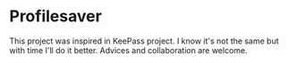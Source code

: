 # Profilesaver
This project was inspired in KeePass project. I know it's not the same but with time I'll do it better.
Advices and collaboration are welcome.
